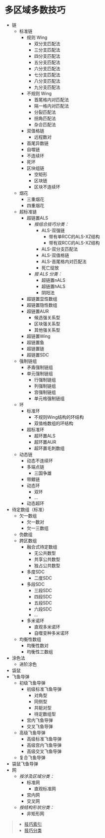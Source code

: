 <!-- DOCTOC SKIP -->

# 多区域多数技巧

- 链
  - 标准链
    - 规则 Wing
      - 双分支匹配法
      - 三分支匹配法
      - 四分支匹配法
      - 五分支匹配法
      - 六分支匹配法
      - 七分支匹配法
      - 八分支匹配法
      - 九分支匹配法
    - 不规则 Wing
      - 首尾格内对匹配法
      - 隔一格内对匹配法
      - 分裂匹配法
      - 拐角匹配法
      - 杂合匹配法
    - 双值格链
      - 远程数对
    - 首尾异数链
    - 自噬链
    - 不连续环
    - 死环
    - 区块组链
      - 空矩形
      - 区块链
      - 区块不连续环
  - 烟花
    - 三重烟花
    - 四重烟花
  - 超标准链
    - 超链置ALS
      - _按组合技巧分类：_
        - ALS-双强链
          - 带有单RCC的ALS-XZ结构
          - 带有双RCC的ALS-XZ结构
        - ALS-双分支匹配法
        - ALS-双值格链
        - ALS-首尾格内对匹配法
        - 死亡绽放
      - _按 ALS 分类：_
        - 超链置nALS
        - 超链置hALS
        - 阴阳法
    - 超链置显性数组
    - 超链置隐性数组
    - 超链置AUR
      - 候选强关系型
      - 区块强关系型
      - 其他强关系型
    - 超链置Wing
    - 超链置鱼
    - 超链置链
    - 超链置SDC
  - 强制链组
    - 矛盾强制链组
    - 单元强制链组
      - 行强制链组
      - 列强制链组
      - 宫强制链组
      - 单元格强制链组
  - 环
    - 标准环
      - 不规则Wing结构的环结构
      - 双值格数组的环结构
    - 超标准环
      - 超环置ALS
      - 超环置AUR
      - 超环置毛刺数组
  - 动态链
    - 动态不连续环
    - 多端点链
      - 三国争雄
    - 带鳍链
    - 动态环
      - 双环
      - ...
    - 动态超环
- 待定数组（标准）
  - 欠一数组
    - 欠一数对
    - 欠一三数组
  - 伪数组
  - 跨区数组
    - 融合式待定数组
      - 无公共数型
      - 共享公共数型
      - 独占公共数型
    - 多度SDC
      - 二度SDC
    - 多段SDC
      - 三段SDC
      - 四段SDC
      - 五段SDC
      - 六段SDC
      - ...
    - 多米诺环
      - 直观多米诺环
      - 自噬变种多米诺环
  - 均衡性数组
    - 均衡性数对
    - 均衡性三数组
- 涂色法
  - 进阶涂色
- 袋鼠
- 飞鱼导弹
  - 初级飞鱼导弹
    - 初级标准飞鱼导弹
      - 对角型
      - 同侧型
      - 共轭对型
      - 待定数组型
    - 宫内飞鱼导弹
    - 交叉飞鱼导弹
  - 高级飞鱼导弹
    - 高级标准飞鱼导弹
    - 高级宫内飞鱼导弹
    - 高级交叉飞鱼导弹
  - 复合飞鱼导弹
- 袋鼠飞鱼导弹
- 网
  - _按涉及区域分类：_
    - 标准网
      - 直观标准网
    - 宫内网
    - 交叉网
  - _按结构形状分类：_
    - 非矩形网

> - [技巧索引](../../../README.md)
> - [技巧分类](../../README.md)
